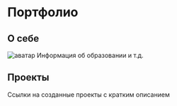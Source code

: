 # Портфолио
## О себе
![аватар](https://e7.pngegg.com/pngimages/552/861/png-clipart-computer-icons-avatar-avatar-computer-icons-avatar.png)
Информация об образовании и т.д.

## Проекты
Ссылки на созданные проекты с кратким описанием
